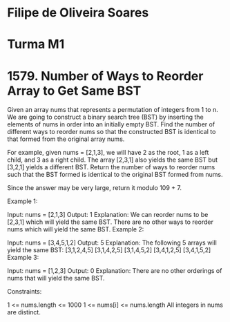 # Filipe de Oliveira Soares
# Turma M1

# 1579. Number of Ways to Reorder Array to Get Same BST

Given an array nums that represents a permutation of integers from 1 to n. We are going to construct a binary search tree (BST) by inserting the elements of nums in order into an initially empty BST. Find the number of different ways to reorder nums so that the constructed BST is identical to that formed from the original array nums.

For example, given nums = [2,1,3], we will have 2 as the root, 1 as a left child, and 3 as a right child. The array [2,3,1] also yields the same BST but [3,2,1] yields a different BST.
Return the number of ways to reorder nums such that the BST formed is identical to the original BST formed from nums.

Since the answer may be very large, return it modulo 109 + 7.



Example 1:


Input: nums = [2,1,3]
Output: 1
Explanation: We can reorder nums to be [2,3,1] which will yield the same BST. There are no other ways to reorder nums which will yield the same BST.
Example 2:


Input: nums = [3,4,5,1,2]
Output: 5
Explanation: The following 5 arrays will yield the same BST: 
[3,1,2,4,5]
[3,1,4,2,5]
[3,1,4,5,2]
[3,4,1,2,5]
[3,4,1,5,2]
Example 3:


Input: nums = [1,2,3]
Output: 0
Explanation: There are no other orderings of nums that will yield the same BST.
 

Constraints:

1 <= nums.length <= 1000
1 <= nums[i] <= nums.length
All integers in nums are distinct.
